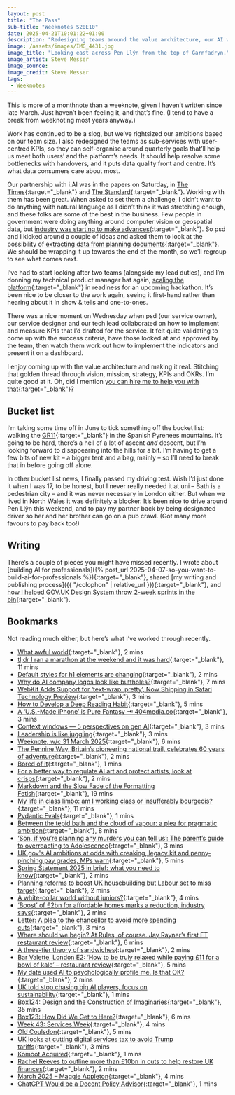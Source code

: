 ```yaml
---
layout: post
title: "The Pass"
sub-title: "Weeknotes S20E10"
date: 2025-04-21T10:01:22+01:00
description: "Redesigning teams around the value architecture, our AI work is in the newspaper, ditch the 2-week sprints...oh, and I finally passed my driving test."
image: /assets/images/IMG_4431.jpg
image_title: "Looking east across Pen Llŷn from the top of Garnfadryn."
image_artist: Steve Messer
image_source:
image_credit: Steve Messer
tags:
 - Weeknotes
---
```


This is more of a monthnote than a weeknote, given I haven’t written since late March. Just haven’t been feeling it, and that’s fine. (I tend to have a break from weeknoting most years anyway.)

Work has continued to be a slog, but we’ve rightsized our ambitions based on our team size. I also redesigned the teams as sub-services with user-centred KPIs, so they can self-organise around quarterly goals that’ll help us meet both users’ and the platform’s needs. It should help resolve some bottlenecks with handovers, and it puts data quality front and centre. It’s what data consumers care about most. 

Our partnership with i.‌AI was in the papers on Saturday, in [The Times](https://www.thetimes.com/article/32cdbe6c-b58e-414e-9171-01355588e421?shareToken=0291b408f46742de735f6208054ef752){:target="_blank"} and [The Standard](https://www.standard.co.uk/news/politics/councils-government-peter-kyle-technology-keir-starmer-b1223267.html){:target="_blank"}. Working with them has been great. When asked to set them a challenge, I didn’t want to do anything with natural language as I didn’t think it was stretching enough, and these folks are some of the best in the business. Few people in government were doing anything around computer vision or geospatial data, but [industry was starting to make advances](https://nianticlabs.com/news/largegeospatialmodel){:target="_blank"}. So psd and I kicked around a couple of ideas and asked them to look at the possibility of [extracting data from planning documents](https://github.com/digital-land/digital-land/issues/360){:target="_blank"}. We should be wrapping it up towards the end of the month, so we’ll regroup to see what comes next.

I’ve had to start looking after two teams (alongside my lead duties), and I’m donning my technical product manager hat again, [scaling the platform](https://github.com/digital-land/technical-documentation/issues/344){:target="_blank"} in readiness for an upcoming hackathon. It’s been nice to be closer to the work again, seeing it first-hand rather than hearing about it in show & tells and one-to-ones. 

There was a nice moment on Wednesday when psd (our service owner), our service designer and our tech lead collaborated on how to implement and measure KPIs that I’d drafted for the service. It felt quite validating to come up with the success criteria, have those looked at and approved by the team, then watch them work out how to implement the indicators and present it on a dashboard. 

I enjoy coming up with the value architecture and making it real. Stitching that golden thread through vision, mission, strategy, KPIs and OKRs. I’m quite good at it. Oh, did I mention [you can hire me to help you with that](https://boringmagi.cc/services/){:target="_blank"}?

## Bucket list

I’m taking some time off in June to tick something off the bucket list: walking the [GR11](https://en.wikipedia.org/wiki/GR_11_(Spain)){:target="_blank"} in the Spanish Pyrenees mountains. It’s going to be hard, there’s a hell of a lot of ascent _and_ descent, but I’m looking forward to disappearing into the hills for a bit. I’m having to get a few bits of new kit – a bigger tent and a bag, mainly – so I’ll need to break that in before going off alone. 

In other bucket list news, I finally passed my driving test. Wish I’d just done it when I was 17, to be honest, but I never really needed it at uni – Bath is a pedestrian city – and it was never necessary in London either. But when we lived in North Wales it was definitely a blocker. It’s been nice to drive around Pen Llŷn this weekend, and to pay my partner back by being designated driver so her and her brother can go on a pub crawl. (Got many more favours to pay back too!)

## Writing

There’s a couple of pieces you might have missed recently. I wrote about [building AI for professionals]({% post_url 2025-04-07-so-you-want-to-build-ai-for-professionals %}){:target="_blank"}, shared [my writing and publishing process]({{ "/colophon" | relative_url }}){:target="_blank"}, and [how I helped GOV.‌UK Design System throw 2-week sprints in the bin](https://boringmagi.cc/2025/04/16/you-dont-have-to-do-fortnightly-sprints/){:target="_blank"}. 

## Bookmarks

Not reading much either, but here’s what I’ve worked through recently. 

- [What awful world](https://beeps.website/blog/2025-04-19-what-awful-world/){:target="_blank"}, 2 mins
- [tl;dr I ran a marathon at the weekend and it was hard](https://interconnected.org/home/2025/04/10/marathon){:target="_blank"}, 11 mins
- [Default styles for h1 elements are changing](https://simonwillison.net/2025/Apr/11/default-styles-for-h1/#atom-everything){:target="_blank"}, 2 mins
- [Why do AI company logos look like buttholes?](https://velvetshark.com/ai-company-logos-that-look-like-buttholes){:target="_blank"}, 7 mins
- [WebKit Adds Support for ‘text-wrap: pretty’, Now Shipping in Safari Technology Preview](https://daringfireball.net/2025/04/webkit_textwrap_pretty){:target="_blank"}, 3 mins
- [How to Develop a Deep Reading Habit](https://thegrowtheq.com/how-to-develop-a-deep-reading-habit/?utm_source=rss&utm_medium=rss&utm_campaign=how-to-develop-a-deep-reading-habit){:target="_blank"}, 5 mins
- [A ‘U.S.-Made iPhone’ is Pure Fantasy ⇥ 404media.co](https://pxlnv.com/linklog/us-made-iphone-fantasy/){:target="_blank"}, 3 mins
- [Context windows — 5 perspectives on gen AI](https://medium.com/@karinasketchesthings/context-windows-5-perspectives-on-gen-ai-c9dddb9fe45e){:target="_blank"}, 3 mins
- [Leadership is like juggling](https://noisydecentgraphics.typepad.com/design/2025/04/leadership-is-like-juggling.html){:target="_blank"}, 3 mins
- [Weeknote, w/c 31 March 2025](https://mikegallagher.org/weeknote-wc-31-march-2025/){:target="_blank"}, 6 mins
- [The Pennine Way, Britain’s pioneering national trail, celebrates 60 years of adventure](https://on.ft.com/4jkmEiO){:target="_blank"}, 2 mins
- [Bored of it](https://paulrobertlloyd.com/2025/087/a1/bored/){:target="_blank"}, 1 mins
- [For a better way to regulate AI art and protect artists, look at crisps](https://on.ft.com/4cgMDVS){:target="_blank"}, 2 mins
- [Markdown and the Slow Fade of the Formatting Fetish](https://ia.net/topics/markdown-and-the-slow-fade-of-the-formatting-fetish){:target="_blank"}, 19 mins
- [My life in class limbo: am I working class or insufferably bourgeois?](https://www.theguardian.com/inequality/2025/apr/02/my-life-in-class-limbo-working-class-or-insufferably-bourgeois){:target="_blank"}, 11 mins
- [Pydantic Evals](https://simonwillison.net/2025/Apr/1/pydantic-evals/#atom-everything){:target="_blank"}, 1 mins
- [Between the tepid bath and the cloud of vapour: a plea for pragmatic ambition](https://blog.mattedgar.com/2025/03/29/between-the-tepid-bath-and-the-cloud-of-vapour-a-plea-for-pragmatic-ambition/){:target="_blank"}, 8 mins
- [‘Son, if you’re planning any murders you can tell us’: The parent’s guide to overreacting to Adolescence](https://www.thedailymash.co.uk/news/arts-entertainment/son-if-youre-planning-any-murders-you-can-tell-us-the-parents-guide-to-overreacting-to-adolescence-20250328255918){:target="_blank"}, 3 mins
- [UK.gov's AI ambitions at odds with creaking, legacy kit and penny-pinching pay grades, MPs warn](https://www.thestack.technology/uk-govs-ai-ambitions-at-odds-with-creaking-legacy-kit-and-penny-pinching-pay-grades-mps-warn/){:target="_blank"}, 5 mins
- [Spring Statement 2025 in brief: what you need to know](https://on.ft.com/3XZvs5i){:target="_blank"}, 2 mins
- [Planning reforms to boost UK housebuilding but Labour set to miss target](https://on.ft.com/42ieBNB){:target="_blank"}, 2 mins
- [A white-collar world without juniors?](https://www.ft.com/content/8e730692-fd9c-45b1-84dc-7ea16429c5c6){:target="_blank"}, 4 mins
- [‘Boost’ of £2bn for affordable homes marks a reduction, industry says](https://on.ft.com/4iYjdy0){:target="_blank"}, 2 mins
- [Letter: A plea to the chancellor to avoid more spending cuts](https://www.ft.com/content/4b0d4ec3-cfb8-44fa-93a6-4474866dc917){:target="_blank"}, 3 mins
- [Where should we begin? At Rules, of course. Jay Rayner’s first FT restaurant review](https://on.ft.com/4kM0Ii8){:target="_blank"}, 6 mins
- [A three-tier theory of sandwiches](https://on.ft.com/41Lufj9){:target="_blank"}, 2 mins
- [Bar Valette, London E2: ‘How to be truly relaxed while paying £11 for a bowl of kale’ – restaurant review](https://www.theguardian.com/food/2025/mar/21/bar-valette-london-e2-grace-dent-restaurant-review){:target="_blank"}, 5 mins
- [My date used AI to psychologically profile me. Is that OK?](https://on.ft.com/4hEsme1){:target="_blank"}, 2 mins
- [UK told stop chasing big AI players, focus on sustainability](https://www.thestack.technology/uk-told-to-stop-chasing-big-ai-players-focus-on-sustainable-tech-and-skills/){:target="_blank"}, 1 mins
- [Box124: Design and the Construction of Imaginaries](https://blog.tobiasrevell.com/2025/03/12/box124-design-and-the-construction-of-imaginaries/){:target="_blank"}, 35 mins
- [Box123: How Did We Get to Here?](https://blog.tobiasrevell.com/2025/03/05/box123-how-did-we-get-to-here/){:target="_blank"}, 6 mins
- [Week 43: Services Week](https://frankieroberto.github.io/nhsnotes/posts/week-43-services-week/){:target="_blank"}, 4 mins
- [Old Coulsdon](http://diamondgeezer.blogspot.com/2025/03/old-coulsdon.html){:target="_blank"}, 5 mins
- [UK looks at cutting digital services tax to avoid Trump tariffs](https://on.ft.com/4l4bwID){:target="_blank"}, 3 mins
- [Komoot Acquired](https://electriccablecar.com/komoot-acquired/){:target="_blank"}, 1 mins
- [Rachel Reeves to outline more than £10bn in cuts to help restore UK finances](https://on.ft.com/4hwVNi9){:target="_blank"}, 2 mins
- [March 2025 – Maggie Appleton](https://maggieappleton.com/now-2025-03/){:target="_blank"}, 4 mins
- [ChatGPT Would be a Decent Policy Advisor](https://maggieappleton.com/2025-03-chat-gpt-policy/){:target="_blank"}, 1 mins